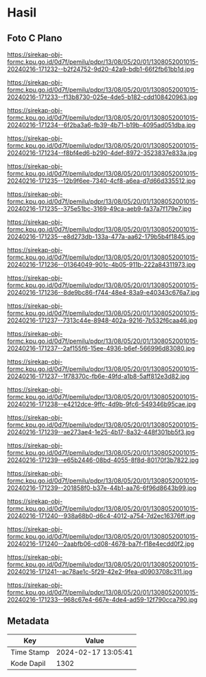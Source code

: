 # Hasil

## Foto C Plano

https://sirekap-obj-formc.kpu.go.id/0d7f/pemilu/pdpr/13/08/05/20/01/1308052001015-20240216-171232--b2f24752-9d20-42a9-bdb1-66f2fb61bb1d.jpg

https://sirekap-obj-formc.kpu.go.id/0d7f/pemilu/pdpr/13/08/05/20/01/1308052001015-20240216-171233--f13b8730-025e-4de5-b182-cdd108420963.jpg

https://sirekap-obj-formc.kpu.go.id/0d7f/pemilu/pdpr/13/08/05/20/01/1308052001015-20240216-171234--6f2ba3a6-fb39-4b71-b19b-4095ad051dba.jpg

https://sirekap-obj-formc.kpu.go.id/0d7f/pemilu/pdpr/13/08/05/20/01/1308052001015-20240216-171234--f8bf4ed6-b290-4def-8972-3523837e833a.jpg

https://sirekap-obj-formc.kpu.go.id/0d7f/pemilu/pdpr/13/08/05/20/01/1308052001015-20240216-171235--12b9f6ee-7340-4cf8-a6ea-d7d66d335512.jpg

https://sirekap-obj-formc.kpu.go.id/0d7f/pemilu/pdpr/13/08/05/20/01/1308052001015-20240216-171235--375e51bc-3169-49ca-aeb9-fa37a7f179e7.jpg

https://sirekap-obj-formc.kpu.go.id/0d7f/pemilu/pdpr/13/08/05/20/01/1308052001015-20240216-171235--e8d273db-133a-477a-aa62-179b5b4f1845.jpg

https://sirekap-obj-formc.kpu.go.id/0d7f/pemilu/pdpr/13/08/05/20/01/1308052001015-20240216-171236--01364049-901c-4b05-911b-222a84311973.jpg

https://sirekap-obj-formc.kpu.go.id/0d7f/pemilu/pdpr/13/08/05/20/01/1308052001015-20240216-171236--8de9bc86-f744-48e4-83a9-e40343c676a7.jpg

https://sirekap-obj-formc.kpu.go.id/0d7f/pemilu/pdpr/13/08/05/20/01/1308052001015-20240216-171237--7313c44e-8948-402a-9216-7b532f6caa46.jpg

https://sirekap-obj-formc.kpu.go.id/0d7f/pemilu/pdpr/13/08/05/20/01/1308052001015-20240216-171237--2af155f6-15ee-4936-b6ef-566996d83080.jpg

https://sirekap-obj-formc.kpu.go.id/0d7f/pemilu/pdpr/13/08/05/20/01/1308052001015-20240216-171237--1f78370c-fb6e-49fd-a1b8-5aff812e3d82.jpg

https://sirekap-obj-formc.kpu.go.id/0d7f/pemilu/pdpr/13/08/05/20/01/1308052001015-20240216-171238--e4212dce-9ffc-4d9b-9fc6-549346b95cae.jpg

https://sirekap-obj-formc.kpu.go.id/0d7f/pemilu/pdpr/13/08/05/20/01/1308052001015-20240216-171239--ae273ae4-1e25-4b17-8a32-448f301bb5f3.jpg

https://sirekap-obj-formc.kpu.go.id/0d7f/pemilu/pdpr/13/08/05/20/01/1308052001015-20240216-171239--e65b2446-08bd-4055-8f8d-80170f3b7822.jpg

https://sirekap-obj-formc.kpu.go.id/0d7f/pemilu/pdpr/13/08/05/20/01/1308052001015-20240216-171239--201858f0-b37e-44b1-aa76-6f96d8643b99.jpg

https://sirekap-obj-formc.kpu.go.id/0d7f/pemilu/pdpr/13/08/05/20/01/1308052001015-20240216-171240--938a68b0-d6c4-4012-a754-7d2ec16376ff.jpg

https://sirekap-obj-formc.kpu.go.id/0d7f/pemilu/pdpr/13/08/05/20/01/1308052001015-20240216-171240--2aabfb06-cd08-4678-ba7f-f18e4ecdd0f2.jpg

https://sirekap-obj-formc.kpu.go.id/0d7f/pemilu/pdpr/13/08/05/20/01/1308052001015-20240216-171241--ac78ae1c-5f29-42e2-9fea-d0903708c311.jpg

https://sirekap-obj-formc.kpu.go.id/0d7f/pemilu/pdpr/13/08/05/20/01/1308052001015-20240216-171233--968c67e4-667e-4de4-ad59-12f790cca790.jpg


## Metadata

| Key        | Value               |
| ---------- | ------------------- |
| Time Stamp | 2024-02-17 13:05:41 |
| Kode Dapil | 1302                |



